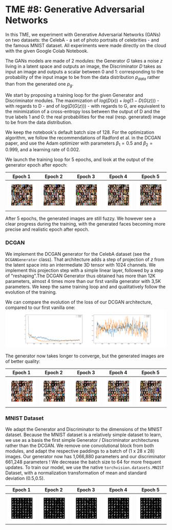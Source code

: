 # TME #8: Generative Adversarial Networks

In this TME, we experiment with Generative Adversarial Networks (GANs) on two datasets: the CelebA  - a set of photo portraits of celebrities - and the famous MNIST dataset. All experiments were made directly on the cloud with the given Google Colab Notebook. 

The GANs models are made of 2 modules: the Generator $G$ takes a noise $z$ living in a latent space and outputs an image, the Discriminator $D$ takes as input an image and outputs a scalar between $0$ and $1$: corresponding to the probability of the input image to be from the data distribution $p_{data}$ rather than from the generated one $p_g$.

We start by proposing a training loop for the given Generator and Discriminator modules. The maximization of $log(D(x)) + log(1 - D(G(z)))$ - with regards to D - and of $log(D(G(z)))$ - with regards to G, are equivalent to the minimization of a cross-entropy loss between the output of D and the true labels $1$ and $0$: the real probabilities for the real (resp. generated) image to be from the data distribution. 

We keep the notebook's default batch size of 128. For the optimization algorithm, we follow the recommendations of Radford et al. in the DCGAN paper, and use the Adam optimizer with parameters $\beta_1 = 0.5$ and $\beta_2 = 0.999$, and a learning rate of $0.002$. 

We launch the training loop for 5 epochs, and look at the output of the generator epoch after epoch:

|Epoch 1   |Epoch 2   | Epoch 3|Epoch 4|Epoch 5| 
|---|---|---|---|---|
| ![epoch1](tp08/results/genFaces/train_0.png)  |  ![epoch2](tp08/results/genFaces/train_1.png) | ![epoch3](tp08/results/genFaces/train_2.png) | ![aaaaaaaaaaaaaaaaaaaa](tp08/results/genFaces/train_3.png) | ![aaaaaaaaaaaaaaaaaaaaaaaaaaaaaaaaaaaa](tp08/results/genFaces/train_4.png) |

After 5 epochs, the generated images are still fuzzy. We however see a clear progress during the training, with the generated faces becoming more precise and realistic epoch after epoch.

### DCGAN

We implement the DCGAN generator for the CelebA dataset (see the `DCGANGenerator` class). That architecture adds a step of projection of $z$ from the latent space into an intermediate 3D tensor with $1024$ channels. We implement this projection step with a simple linear layer, followed by a step of "reshaping".The DCGAN Generator thus obtained has more than 12K parameters, almost 4 times more than our first vanilla generator with 3,5K parameters. We keep the same training loop and and qualitatively follow the evolution of the training.

We can compare the evolution of the loss of our DCGAN architecture, compared to our first vanilla one:
![comparison](tp08/results/genFacesDCGAN/losses_comparison.png)

The generator now takes longer to converge, but the generated images are of better quality:

|Epoch 1   |Epoch 2   | Epoch 3|Epoch 4|Epoch 5| 
|---|---|---|---|---|
| ![epoch1](tp08/results/genFacesDCGAN/train_0.png)  |  ![epoch2](tp08/results/genFacesDCGAN/train_1.png) | ![epoch3](tp08/results/genFacesDCGAN/train_2.png) | ![aaaaaaaaaaaaaaaaaaaa](tp08/results/genFacesDCGAN/train_3.png) | ![aaaaaaaaaaaaaaaaaaaaaaaaaaaaaaaaaaaa](tp08/results/genFacesDCGAN/train_4.png) |

### MNIST Dataset

We adapt the Generator and Discriminator to the dimensions of the MNIST dataset. Because the MNIST dataset is a relatively simple dataset to learn, we use as a basis the first simple Generator / Discriminator architectures rather than the DCGAN. We remove one convolutional block from both modules, and adapt the respective paddings to a batch of (1 x 28 x 28) images. Our generator now has 1,066,880 parameters and our discriminator 661,248 parameters ! We decrease the batch size to 64 for more frequent updates. To train our model, we use the native `torchvision.datasets.MNIST` Dataset, with a normalization transformation of mean and standard deviation (0.5,0.5).  

|Epoch 1   |Epoch 2   | Epoch 3|Epoch 4|Epoch 5| 
|---|---|---|---|---|
| ![epoch1](tp08/results/genMNIST/train_0.png)  |  ![epoch2](tp08/results/genMNIST/train_1.png) | ![epoch3](tp08/results/genMNIST/train_2.png) | ![aaaaaaaaaaaaaaaaaaaa](tp08/results/genMNIST/train_3.png) | ![aaaaaaaaaaaaaaaaaaaaaaaaaaaaaaaaaaaa](tp08/results/genMNIST/train_4.png) |